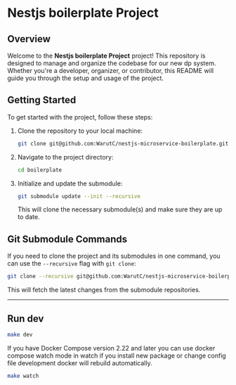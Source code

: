 # Nestjs boilerplate Project

## Overview

Welcome to the **Nestjs boilerplate Project** project! This repository is designed to manage and organize the codebase for our new dp system. Whether you're a developer, organizer, or contributor, this README will guide you through the setup and usage of the project.

## Getting Started

To get started with the project, follow these steps:

1. Clone the repository to your local machine:

    ```bash
    git clone git@github.com:WarutC/nestjs-microservice-boilerplate.git
    ```

2. Navigate to the project directory:

    ```bash
    cd boilerplate
    ```

3. Initialize and update the submodule:

    ```bash
    git submodule update --init --recursive
    ```

   This will clone the necessary submodule(s) and make sure they are up to date.

## Git Submodule Commands

If you need to clone the project and its submodules in one command, you can use the `--recursive` flag with `git clone`:

```bash
git clone --recursive git@github.com:WarutC/nestjs-microservice-boilerplate.git
```

This will fetch the latest changes from the submodule repositories.

---

## Run dev

```bash
make dev
```

If you have Docker Compose version 2.22 and later you can use docker compose watch mode
in watch if you install new package or change config file development docker will rebuild automatically.

```bash
make watch
```
